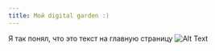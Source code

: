 ```yaml
---
title: Мой digital garden :)
---
```


Я так понял, что это текст на главную страницу 
![Alt Text](https://media.giphy.com/media/vFKqnCdLPNOKc/giphy.gif)